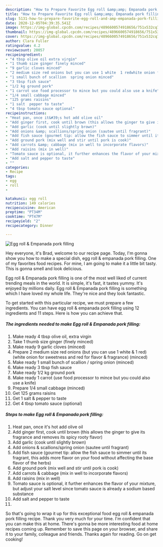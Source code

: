 ```yaml
---
description: "How to Prepare Favorite Egg roll &amp;amp; Empanada pork filling"
title: "How to Prepare Favorite Egg roll &amp;amp; Empanada pork filling"
slug: 5131-how-to-prepare-favorite-egg-roll-and-amp-empanada-pork-filling
date: 2020-12-05T04:39:35.541Z
image: https://img-global.cpcdn.com/recipes/4896600574918656/751x532cq70/egg-roll-empanada-pork-filling-recipe-main-photo.jpg
thumbnail: https://img-global.cpcdn.com/recipes/4896600574918656/751x532cq70/egg-roll-empanada-pork-filling-recipe-main-photo.jpg
cover: https://img-global.cpcdn.com/recipes/4896600574918656/751x532cq70/egg-roll-empanada-pork-filling-recipe-main-photo.jpg
author: Clara Fuller
ratingvalue: 4.2
reviewcount: 20057
recipeingredient:
- "4 tbsp olive oil extra virgin"
- "1 thumb size ginger finely minced"
- "9 garlic cloves minced"
- "2 medium size red onions but you can use 1 white  1 redwhite onion for sweetness and red for flavor  fragrance minced"
- "1 small bunch of scallion  spring onion minced"
- "3 tbsp fish sauce"
- "1/2 kg ground pork"
- "1 carrot use food processor to mince but you could also use a knife"
- "1/4 small cabbage minced"
- "125 grams raisins"
- "1 salt  pepper to taste"
- "4 tbsp tomato sauce optional"
recipeinstructions:
- "Heat pan, once it&#39;s hot add olive oil"
- "Add ginger first, cook until brown (this allows the ginger to give its fragrance and removes its spicy rooty flavor)"
- "Add garlic (cook until slightly brown)"
- "Add onions &amp; scallions/spring onion (sautee until fragrant)"
- "Add fish sauce (gourmet tip: allow the fish sauce to simmer until its fragrant, this adds more flavor on your food without affecting the base flavor of the herbs)"
- "Add ground pork (mix well and stir until pork is cook)"
- "Add carrots &amp; cabbage (mix in well to incorporate flavors)"
- "Add raisins (mix in well)"
- "Tomato sauce is optional, it further enhances the flavor of your mixture, but adjust your salt level since tomato sauce is already a sodium based substance"
- "Add salt and pepper to taste"
- ""
categories:
- Recipe
tags:
- egg
- roll
- 

katakunci: egg roll  
nutrition: 149 calories
recipecuisine: American
preptime: "PT34M"
cooktime: "PT47M"
recipeyield: "2"
recipecategory: Dinner

---
```



![Egg roll &amp; Empanada pork filling](https://img-global.cpcdn.com/recipes/4896600574918656/751x532cq70/egg-roll-empanada-pork-filling-recipe-main-photo.jpg)

Hey everyone, it's Brad, welcome to our recipe page. Today, I'm gonna show you how to make a special dish, egg roll &amp; empanada pork filling. One of my favorites food recipes. For mine, I am going to make it a little bit tasty. This is gonna smell and look delicious.

Egg roll &amp; Empanada pork filling is one of the most well liked of current trending meals in the world. It is simple, it's fast, it tastes yummy. It's enjoyed by millions daily. Egg roll &amp; Empanada pork filling is something which I have loved my whole life. They're nice and they look fantastic.




To get started with this particular recipe, we must prepare a few ingredients. You can have egg roll &amp; empanada pork filling using 12 ingredients and 11 steps. Here is how you can achieve that.

<!--inarticleads1-->

##### The ingredients needed to make Egg roll &amp; Empanada pork filling:

1. Make ready 4 tbsp olive oil, extra virgin
1. Take 1 thumb size ginger (finely minced)
1. Make ready 9 garlic cloves (minced)
1. Prepare 2 medium size red onions (but you can use 1 white &amp; 1 red)(white onion for sweetness and red for flavor &amp; fragrance) (minced)
1. Make ready 1 small bunch of scallion / spring onion (minced)
1. Make ready 3 tbsp fish sauce
1. Make ready 1/2 kg ground pork
1. Make ready 1 carrot (use food processor to mince but you could also use a knife)
1. Prepare 1/4 small cabbage (minced)
1. Get 125 grams raisins
1. Get 1 salt &amp; pepper to taste
1. Get 4 tbsp tomato sauce (optional)




<!--inarticleads2-->

##### Steps to make Egg roll &amp; Empanada pork filling:

1. Heat pan, once it&#39;s hot add olive oil
1. Add ginger first, cook until brown (this allows the ginger to give its fragrance and removes its spicy rooty flavor)
1. Add garlic (cook until slightly brown)
1. Add onions &amp; scallions/spring onion (sautee until fragrant)
1. Add fish sauce (gourmet tip: allow the fish sauce to simmer until its fragrant, this adds more flavor on your food without affecting the base flavor of the herbs)
1. Add ground pork (mix well and stir until pork is cook)
1. Add carrots &amp; cabbage (mix in well to incorporate flavors)
1. Add raisins (mix in well)
1. Tomato sauce is optional, it further enhances the flavor of your mixture, but adjust your salt level since tomato sauce is already a sodium based substance
1. Add salt and pepper to taste
1. 




So that's going to wrap it up for this exceptional food egg roll &amp; empanada pork filling recipe. Thank you very much for your time. I'm confident that you can make this at home. There's gonna be more interesting food at home recipes coming up. Remember to save this page on your browser, and share it to your family, colleague and friends. Thanks again for reading. Go on get cooking!
